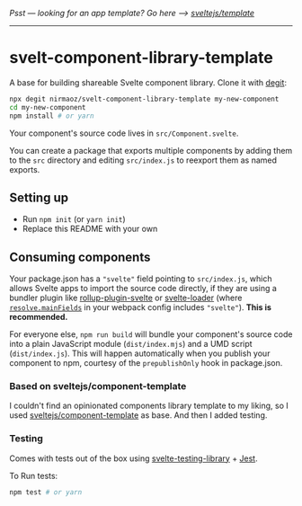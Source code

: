 *Psst — looking for an app template? Go here --> [sveltejs/template](https://github.com/sveltejs/template)*

---

# svelt-component-library-template

A base for building shareable Svelte component library. Clone it with [degit](https://github.com/Rich-Harris/degit):

```bash
npx degit nirmaoz/svelt-component-library-template my-new-component
cd my-new-component
npm install # or yarn
```

Your component's source code lives in `src/Component.svelte`.

You can create a package that exports multiple components by adding them to the `src` directory and editing `src/index.js` to reexport them as named exports.


## Setting up

* Run `npm init` (or `yarn init`)
* Replace this README with your own


## Consuming components

Your package.json has a `"svelte"` field pointing to `src/index.js`, which allows Svelte apps to import the source code directly, if they are using a bundler plugin like [rollup-plugin-svelte](https://github.com/sveltejs/rollup-plugin-svelte) or [svelte-loader](https://github.com/sveltejs/svelte-loader) (where [`resolve.mainFields`](https://webpack.js.org/configuration/resolve/#resolve-mainfields) in your webpack config includes `"svelte"`). **This is recommended.**

For everyone else, `npm run build` will bundle your component's source code into a plain JavaScript module (`dist/index.mjs`) and a UMD script (`dist/index.js`). This will happen automatically when you publish your component to npm, courtesy of the `prepublishOnly` hook in package.json.

### Based on sveltejs/component-template
I couldn't find an opinionated components library template to my liking, so I used [sveltejs/component-template](https://github.com/sveltejs/component-template) as base. And then I added testing.

### Testing
Comes with tests out of the box using [svelte-testing-library](https://github.com/testing-library/svelte-testing-library) + [Jest](https://github.com/facebook/jest).

To Run tests:
```bash
npm test # or yarn
```